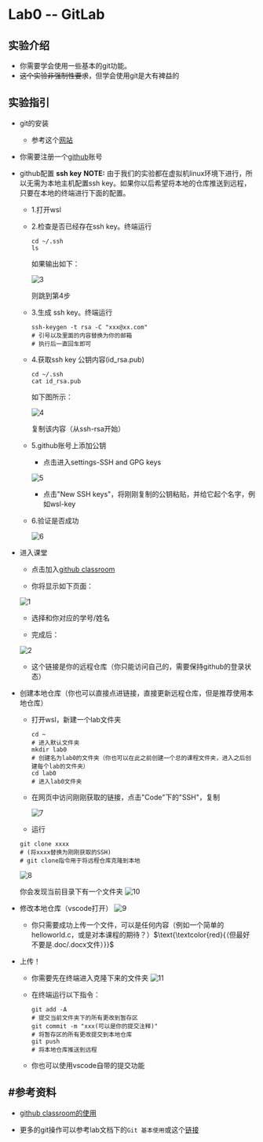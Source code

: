 # Lab0 -- GitLab

## 实验介绍

* 你需要学会使用一些基本的git功能。
* ~~这个实验非强制性要求~~，但学会使用git是大有裨益的

## 实验指引

* git的安装
  
  * 参考这个[网站](https://git-scm.com/book/zh/v2/%E8%B5%B7%E6%AD%A5-%E5%AE%89%E8%A3%85-Git)

* 你需要注册一个[github](https://github.com/)账号
* github配置 **ssh key**
  **NOTE:** 由于我们的实验都在虚拟机linux环境下进行，所以无需为本地主机配置ssh key。如果你以后希望将本地的仓库推送到远程，只要在本地的终端进行下面的配置。
  * 1.打开wsl
  * 2.检查是否已经存在ssh key。终端运行

    ```shell
    cd ~/.ssh
    ls
    ```

    如果输出如下：

    ![3](3.png)

    则跳到第4步

  * 3.生成 ssh key。终端运行

    ```shell
    ssh-keygen -t rsa -C "xxx@xx.com"
    # 引号以及里面的内容替换为你的邮箱
    # 执行后一直回车即可
    ```

  * 4.获取ssh key 公钥内容(id_rsa.pub)

    ```shell
    cd ~/.ssh
    cat id_rsa.pub
    ```

    如下图所示：

    ![4](4.png)

    复制该内容（从ssh-rsa开始）
  
  * 5.github账号上添加公钥
    * 点击进入settings-SSH and GPG keys

    ![5](5.png)

    * 点击"New SSH keys"，将刚刚复制的公钥粘贴，并给它起个名字，例如wsl-key
  * 6.验证是否成功

    ![6](6.png)

* 进入课堂

  * 点击加入[github classroom](https://classroom.github.com/a/VxWMuuOe)

  * 你将显示如下页面：

  ![1](1.png)

  * 选择和你对应的学号/姓名

  * 完成后：

  ![2](2.png)

  * 这个链接是你的远程仓库（你只能访问自己的，需要保持github的登录状态）

* 创建本地仓库（你也可以直接点进链接，直接更新远程仓库，但是推荐使用本地仓库）
  * 打开wsl，新建一个lab文件夹

    ```shell
    cd ~
    # 进入默认文件夹
    mkdir lab0
    # 创建名为lab0的文件夹（你也可以在此之前创建一个总的课程文件夹，进入之后创建每个lab的文件夹）
    cd lab0
    # 进入lab0文件夹
    ```
  
  * 在网页中访问刚刚获取的链接，点击"Code"下的"SSH"，复制

    ![7](7.png)

  * 运行

  ```shell
  git clone xxxx
  # (将xxxx替换为刚刚获取的SSH)
  # git clone指令用于将远程仓库克隆到本地
  ```

    ![8](8.png)

  你会发现当前目录下有一个文件夹
    ![10](10.png)

* 修改本地仓库（vscode打开）
  ![9](9.png)
  * 你只需要成功上传一个文件，可以是任何内容（例如一个简单的helloworld.c，或是对本课程的期待？）$\text{\textcolor{red}{（但最好不要是.doc/.docx文件）}}$

* 上传！
  * 你需要先在终端进入克隆下来的文件夹
    ![11](11.png)

  * 在终端运行以下指令：

    ```shell
    git add -A
    # 提交当前文件夹下的所有更改到暂存区
    git commit -m "xxx(可以是你的提交注释)"
    # 将暂存区的所有更改提交到本地仓库
    git push
    # 将本地仓库推送到远程
    ```

  * 你也可以使用vscode自带的提交功能

## #参考资料

* [github classroom的使用](https://www.bilibili.com/video/BV12L41147r7?vd_source=4c29bc15f944e68c9ed01279da29e70e)

* 更多的git操作可以参考lab文档下的`Git 基本使用`或这个[链接](https://www.fducslg.com/git-and-github/)